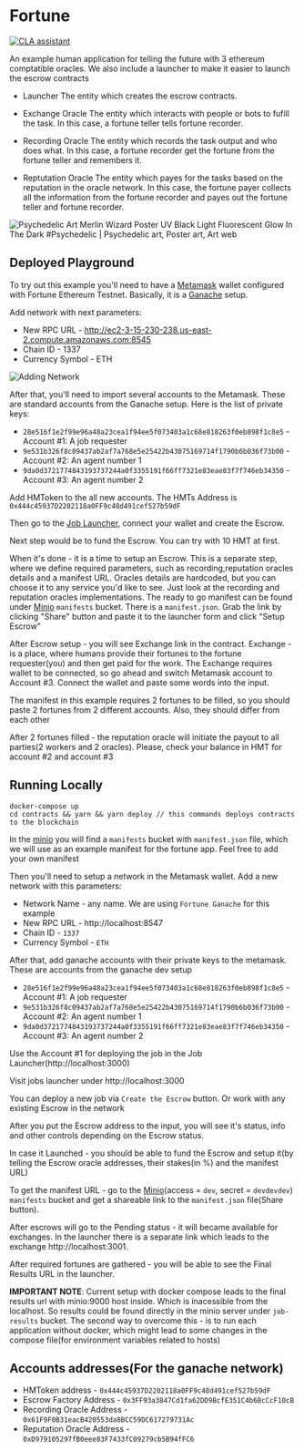 # Fortune

<a href="https://cla-assistant.io/humanprotocol/fortune"><img src="https://cla-assistant.io/readme/badge/humanprotocol/fortune" alt="CLA assistant" /></a>

An example human application for telling the future with 3 ethereum comptatible oracles. We also include a launcher to make it easier to launch the escrow contracts

- Launcher
The entity which creates the escrow contracts.

- Exchange Oracle
The entity which interacts with people or bots to fufill the task. In this case, a fortune teller tells fortune recorder.

- Recording Oracle
The entity which records the task output and who does what. In this case, a fortune recorder get the fortune from the fortune teller and remembers it.

- Reptutation Oracle
The entity which payes for the tasks based on the reputation in the oracle network. In this case, the fortune payer collects all the information from the fortune recorder and payes out the fortune teller and fortune recorder.

<img src="https://i.pinimg.com/originals/72/63/c2/7263c28bf10fddd54982e88796a441d1.jpg" alt="Psychedelic Art Merlin Wizard Poster UV Black Light Fluorescent Glow In The  Dark #Psychedelic | Psychedelic art, Poster art, Art web"/>


## Deployed Playground

To try out this example you'll need to have a [Metamask](https://metamask.io/) wallet configured with Fortune Ethereum Testnet. Basically, it is a [Ganache](https://trufflesuite.com/ganache/) setup.

Add network with next parameters:
* New RPC URL - http://ec2-3-15-230-238.us-east-2.compute.amazonaws.com:8545
* Chain ID - 1337
* Currency Symbol - ETH

![Adding Network](https://miro.medium.com/max/708/1*J1QV3L1z7U6qRYrVBRbJQQ.gif)


After that, you'll need to import several accounts to the Metamask. These are standard accounts from the Ganache setup. Here is the list of private keys:

* `28e516f1e2f99e96a48a23cea1f94ee5f073403a1c68e818263f0eb898f1c8e5` - Account #1: A job requester
* `9e531b326f8c09437ab2af7a768e5e25422b43075169714f1790b6b036f73b00` - Account #2: An agent number 1
* `9da0d3721774843193737244a0f3355191f66ff7321e83eae83f7f746eb34350` - Account #3: An agent number 2


Add HMToken to the all new accounts. The HMTs Address is `0x444c45937D2202118a0FF9c48d491cef527b59dF`

Then go to the [Job Launcher](http://ec2-3-15-230-238.us-east-2.compute.amazonaws.com:3000/), connect your wallet and create the Escrow.

Next step would be to fund the Escrow. You can try with 10 HMT at first. 

When it's done - it is a time to setup an Escrow. This is a separate step, where we define required parameters, such as recording,reputation oracles details and a manifest URL. Oracles details are hardcoded, but you can choose it to any service you'd like to see. Just look at the recording and reputation oracles implementations. The ready to go manifest can be found under [Minio](http://ec2-3-15-230-238.us-east-2.compute.amazonaws.com:9001) `manifests` bucket. There is a `manifest.json`. Grab the link by clicking "Share" button and paste it to the launcher form and click "Setup Escrow"

After Escrow setup - you will see Exchange link in the contract. Exchange - is a place, where humans provide their fortunes to the fortune requester(you) and then get paid for the work. The Exchange requires wallet to be connected, so go ahead and switch Metamask account to Account #3. Connect the wallet and paste some words into the input.

The manifest in this example requires 2 fortunes to be filled, so you should paste 2 fortunes from 2 different accounts. Also, they should differ from each other

After 2 fortunes filled - the reputation oracle will initiate the payout to all parties(2 workers and 2 oracles). Please, check your balance in HMT for account #2 and account #3


## Running Locally


```
docker-compose up
cd contracts && yarn && yarn deploy // this commands deploys contracts to the blockchain
```

In the [minio](http://localhost:9001) you will find a `manifests` bucket with `manifest.json` file, which we will use as an example manifest for the fortune app. Feel free to add your own manifest

Then you'll need to setup a network in the Metamask wallet. Add a new network with this parameters:
* Network Name - any name. We are using `Fortune Ganache` for this example
* New RPC URL - http://localhost:8547
* Chain ID - `1337`
* Currency Symbol - `ETH`

After that, add ganache accounts with their private keys to the metamask. These are accounts from the ganache dev setup
* `28e516f1e2f99e96a48a23cea1f94ee5f073403a1c68e818263f0eb898f1c8e5` - Account #1: A job requester
* `9e531b326f8c09437ab2af7a768e5e25422b43075169714f1790b6b036f73b00` - Account #2: An agent number 1
* `9da0d3721774843193737244a0f3355191f66ff7321e83eae83f7f746eb34350` - Account #3: An agent number 2

Use the Account #1 for deploying the job in the Job Launcher(http://localhost:3000)

Visit jobs launcher under http://localhost:3000

You can deploy a new job via `Create the Escrow` button. Or work with any existing Escrow in the network

After you put the Escrow address to the input, you will see it's status, info and other controls depending on the Escrow status.

In case it Launched - you should be able to fund the Escrow and setup it(by telling the Escrow oracle addresses, their stakes(in %) and the manifest URL)

To get the manifest URL - go to the [Minio](http://localhost:9001)(access = `dev`, secret = `devdevdev`) `manifests` bucket and get a shareable link to the `manifest.json` file(Share button).

After escrows will go to the Pending status - it will became available for exchanges. In the launcher there is a separate link which leads to the exchange http://localhost:3001.

After required fortunes are gathered - you will be able to see the Final Results URL in the launcher. 

**IMPORTANT NOTE**: Current setup with docker compose leads to the final results url with minio:9000 host inside. Which is inacessible from the localhost. So results could be found directly in the minio server under `job-results` bucket. The second way to overcome this - is to run each application without docker, which might lead to some changes in the compose file(for environment variables related to hosts)


## Accounts addresses(For the ganache network)

* HMToken address - `0x444c45937D2202118a0FF9c48d491cef527b59dF`
* Escrow Factory Address - `0x3FF93a3847Cd1fa62DD9BcfE351C4b6BcCcF10cB`
* Recording Oracle Address - `0x61F9F0B31eacB420553da8BCC59DC617279731Ac`
* Reputation Oracle Address - `0xD979105297fB0eee83F7433fC09279cb5B94fFC6`
